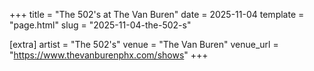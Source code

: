 +++
title = "The 502's at The Van Buren"
date = 2025-11-04
template = "page.html"
slug = "2025-11-04-the-502-s"

[extra]
artist = "The 502's"
venue = "The Van Buren"
venue_url = "https://www.thevanburenphx.com/shows"
+++
